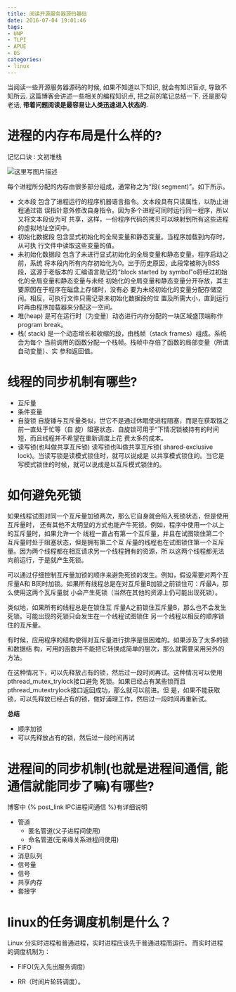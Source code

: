 ```yaml
---
title: 阅读开源服务器源码基础
date: 2016-07-04 19:01:46
tags:
- UNP
- TLPI
- APUE
- OS
categories:
- linux
---
```





当阅读一些开源服务器源码的时候, 如果不知道以下知识, 就会有知识盲点, 导致不知所云.
这篇博客会讲述一些相关的编程知识点, 把之前的笔记总结一下.
还是那句老话, **带着问题阅读是最容易让人类迅速进入状态的**.

# 进程的内存布局是什么样的?

记忆口诀 : 文初堆栈

![这里写图片描述](http://img.blog.csdn.net/20170822215327682?watermark/2/text/aHR0cDovL2Jsb2cuY3Nkbi5uZXQvbm9zaXg=/font/5a6L5L2T/fontsize/400/fill/I0JBQkFCMA==/dissolve/70/gravity/SouthEast)

每个进程所分配的内存由很多部分组成，通常称之为“段( segment)”。如下所示。

- 文本段
    包含了进程运行的程序机器语言指令。文本段具有只读属性，以防止进程通过错
    误指针意外修改自身指令。因为多个进程可同时运行同一程序，所以又将文本段设为可
    共享，这样，一份程序代码的拷贝可以映射到所有这些进程的虚拟地址空间中。
- 初始化数据段
    包含显式初始化的全局变量和静态变量。当程序加载到内存时，从可执
    行文件中读取这些变量的值。
- 未初始化数据段
    包含了未进行显式初始化的全局变量和静态变量。程序启动之前，系统
    将本段内所有内存初始化为0。出于历史原因，此段常被称为BSS段，这源于老版本的
    汇编语言助记符“block started by symbol"o将经过初始化的全局变量和静态变量与未经
    初始化的全局变量和静态变量分开存放，其主要原因在于程序在磁盘上存储时，没有必
    要为未经初始化的变量分配存储空间。相反，可执行文件只需记录未初始化数据段的位
    置及所需大小，直到运行时再由程序加载器来分配这一空间。
- 堆(heap)
    是可在运行时（为变量）动态进行内存分配的一块区域盛顶端称作program break。
- 栈( stack)
    是一个动态增长和收缩的段，由栈帧（stack frames）组成。系统会为每个
    当前调用的函数分配一个栈帧。栈帧中存倍了函数的局部变量（所谓自动变量）、实
    参和返回值。

# 线程的同步机制有哪些?

- 互斥量
- 条件变量
- 自旋锁
    自旋锤与互斥量类似，世它不是通过休眠使进程阻塞，而是在获取镪之前一直处于忙等（自
    旋）阻塞状态．自旋锁可用于“下情况锁被持有的时间短，而且线程并不希望在重新调度上花
    费太多的成本。
- 读写锁(也叫做共享互斥锁)
    读写锁也叫做共享互斥锁( shared-exclusive lock)。当读写锁是读模式锁住时，就可以说成是
    以共享模式锁住的。当它是写模式锁住的时候，就可以说成是以互斥模式锁住的。


<!-- more -->

# 如何避免死锁

如果线程试图对同一个互斥量加锁两次，那么它自身就会陷入死锁状态，但是使用互斥量时，
还有其他不太明显的方式也能产牛死锁。例如，程序中使用一个以上的互斥量时，如果允许一个
线程一直占有第一个互斥量，并且在试图锁住第二个互斥量时处于阻塞状态，但是拥有第二个互
斥量的线程也在试图锁住第一个互斥量。因为两个线程都在相互请求另一个线程拥有的资源，所
以这两个线程都无法向前运行，于是就产生死锁。

  可以通过仔细控制互斥量加锁的顺序来避免死锁的发生。例如，假设需要对两个互斥量A和
B同时加锁。如果所有线程总是在对互斥量B加锁之前锁住可：斥最A，那么使用这两个瓦斥量就
小会产生死锁（当然在其他的资源上仍可能出现死锁）。

类似地，如果所有的线程总是在锁住互
斥量A之前锁住互斥量B，那么也不会发生死锁。可能出现的死锁只会发生在一个线程试图锁住
另一个线程以相反的顺序锁住的互斥量。

  有时候，应用程序的结构使得对互斥量进行排序是很困难的。如果涉及了太多的锁和数据结
构，可用的函数并不能把它转换成简单的层次，那么就需要采用另外的方法。

在这种情况下，可以先释放占有的锁，然后过一段时间再试。这种情况可以使用pthread_mutex_trylock接口避免
死锁。如果已经占有某些锁而且pthread_mutextrylock接口返回成功，那么就可以前进。但
是，如果不能获取锁，可以先释放已经占有的锁，做好浦理工作，然后过一段时间再重新试。

**总结**

- 顺序加锁
- 可以先释放占有的锁，然后过一段时间再试

# 进程间的同步机制(也就是进程间通信, 能通信就能同步了嘛)有哪些?

博客中 {% post_link IPC进程间通信  %}有详细说明

- 管道
    - 匿名管道(父子进程间使用)
    - 命名管道(无亲缘关系进程间使用)
- FIFO
- 消息队列
- 信号量
- 信号
- 共享内存
- 套接字

# linux的任务调度机制是什么？

Linux 分实时进程和普通进程，实时进程应该先于普通进程而运行。
而实时进程的调度机制为：

- FIFO(先入先出服务调度)

- RR（时间片轮转调度）。
